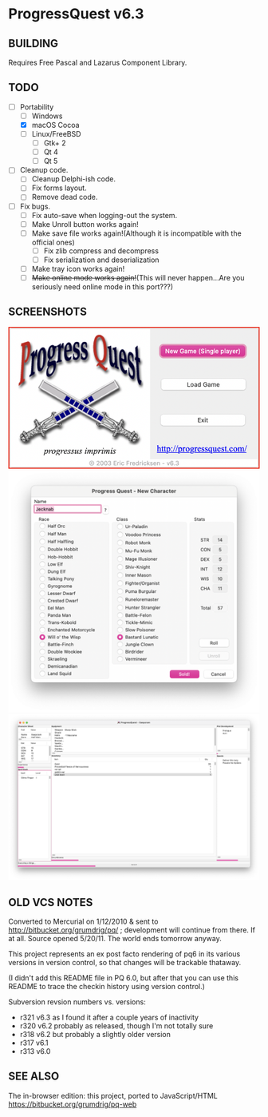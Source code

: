 ProgressQuest v6.3
==================

BUILDING
--------

Requires Free Pascal and Lazarus Component Library.

TODO
--------
- [ ] Portability
  - [ ] Windows
  - [x] macOS Cocoa
  - [ ] Linux/FreeBSD
    - [ ] Gtk+ 2
    - [ ] Qt 4
    - [ ] Qt 5
- [ ] Cleanup code.
  - [ ] Cleanup Delphi-ish code.
  - [ ] Fix forms layout.
  - [ ] Remove dead code.
- [ ] Fix bugs.
  - [ ] Fix auto-save when logging-out the system.
  - [ ] Make Unroll button works again!
  - [ ] Make save file works again!(Although it is incompatible with the official ones)
    - [ ] Fix zlib compress and decompress
    - [ ] Fix serialization and deserialization
  - [ ] Make tray icon works again!
  - [ ] ~~Make online mode works again!~~(This will never happen...Are you seriously need online mode in this port???)

SCREENSHOTS
--------
![Front](snapshots/Front.png)
![New Guy](snapshots/NewGuy.png)
![Main](snapshots/Main.png)

OLD VCS NOTES
---------

Converted to Mercurial on 1/12/2010 & sent to
http://bitbucket.org/grumdrig/pq/ ; development will continue from
there. If at all. Source opened 5/20/11. The world ends tomorrow anyway.

This project represents an ex post facto rendering of pq6 in its
various versions in version control, so that changes will be trackable
thataway.

(I didn't add this README file in PQ 6.0, but after that you can use
this README to trace the checkin history using version control.)

Subversion revsion numbers vs. versions:

* r321 v6.3 as I found it after a couple years of inactivity
* r320 v6.2 probably as released, though I'm not totally sure
* r318 v6.2 but probably a slightly older version
* r317 v6.1
* r313 v6.0

SEE ALSO
--------

The in-browser edition: this project, ported to JavaScript/HTML
https://bitbucket.org/grumdrig/pq-web
